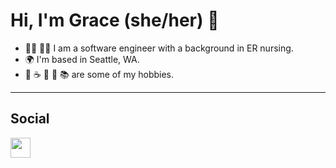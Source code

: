 # Hi, I'm Grace (she/her) :wave:
* :woman_technologist: :woman_health_worker: I am a software engineer with a background in ER nursing.
* 🌍 I'm based in Seattle, WA.
* :lotus_position: :coffee: :runner: :ramen: :books: are some of my hobbies.
--------------------
## Social
<p><a href="https://www.linkedin.com/in/grace-hoober/" target="_blank" rel="noreferrer"><img src="https://raw.githubusercontent.com/danielcranney/readme-generator/main/public/icons/socials/linkedin.svg" width="32" height="32" /></a></p>

